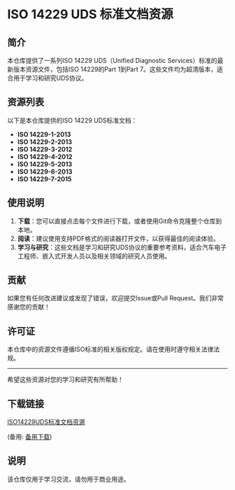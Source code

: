 # ISO 14229 UDS 标准文档资源

## 简介

本仓库提供了一系列ISO 14229 UDS（Unified Diagnostic Services）标准的最新版本资源文件，包括ISO 14229的Part 1到Part 7。这些文件均为超清版本，适合用于学习和研究UDS协议。

## 资源列表

以下是本仓库提供的ISO 14229 UDS标准文档：

- **ISO 14229-1-2013**
- **ISO 14229-2-2013**
- **ISO 14229-3-2012**
- **ISO 14229-4-2012**
- **ISO 14229-5-2013**
- **ISO 14229-6-2013**
- **ISO 14229-7-2015**

## 使用说明

1. **下载**：您可以直接点击每个文件进行下载，或者使用Git命令克隆整个仓库到本地。
2. **阅读**：建议使用支持PDF格式的阅读器打开文件，以获得最佳的阅读体验。
3. **学习与研究**：这些文档是学习和研究UDS协议的重要参考资料，适合汽车电子工程师、嵌入式开发人员以及相关领域的研究人员使用。

## 贡献

如果您有任何改进建议或发现了错误，欢迎提交Issue或Pull Request。我们非常感谢您的贡献！

## 许可证

本仓库中的资源文件遵循ISO标准的相关版权规定。请在使用时遵守相关法律法规。

---

希望这些资源对您的学习和研究有所帮助！

## 下载链接
[ISO14229UDS标准文档资源](https://pan.quark.cn/s/d003fea5b351) 

(备用: [备用下载](https://pan.baidu.com/s/1zwXpYFM4syxJc0QODwsD4w?pwd=1234))

## 说明

该仓库仅用于学习交流，请勿用于商业用途。

